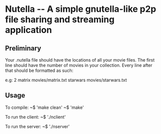 Nutella -- A simple gnutella-like p2p file sharing and streaming application
=============

Preliminary
------------
Your .nutella file should have the locations of all your movie files.
The first line should have the number of movies in your collection. 
Every line after that should be formatted as such:
    <name of moviie>    <file location>

e.g:
    2
    matrix      movies/matrix.txt
    starwars    movies/starwars.txt


Usage
------------
To compile:
    ~$ 'make clean'
    ~$ 'make'

To run the client:
    ~$ './nclient'

To run the server:
    ~$ './nserver'

